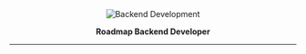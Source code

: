<div align="center">
    <img src = "https://github.com/fdhliakbar/backend-architecture/assets/104522615/3c006b8f-747d-4942-a6ca-d6b47d2e20ce" alt = "Backend Development" />
    <p><strong>Roadmap Backend Developer<strong></p>
</div>

---
